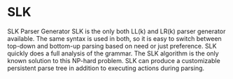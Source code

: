 # SLK
SLK Parser Generator
SLK is the only both LL(k) and LR(k) parser generator available. The same syntax is used in both, so it is easy to switch between top-down and bottom-up parsing based on need or just preference. SLK quickly does a full analysis of the grammar. The SLK algorithm is the only known solution to this NP-hard problem. SLK can produce a customizable persistent parse tree in addition to executing actions during parsing.
